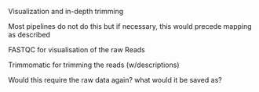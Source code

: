 Visualization and in-depth trimming

Most pipelines do not do this but if necessary, this would precede mapping as described

FASTQC for visualisation of the raw Reads

Trimmomatic for trimming the reads (w/descriptions)

Would this require the raw data again? what would it be saved as?
